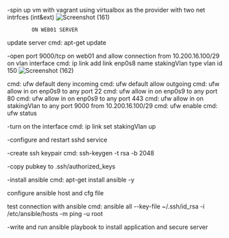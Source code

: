 -spin up vm with vagrant using virtualbox as the provider with two net intrfces (int&ext)
![Screenshot (161)](https://github.com/user-attachments/assets/5336e085-05a4-4209-af1f-942ec4ff9dae)


			ON WEB01 SERVER
update server
cmd: apt-get update

-open port 9000/tcp on web01 and allow connection from 10.200.16.100/29 on vlan interface
cmd: ip link add link enp0s8 name stakingVlan type vlan id 150
![Screenshot (162)](https://github.com/user-attachments/assets/57328f3e-0e1b-4d34-acb5-22c93f8a9682)



cmd: ufw default deny incoming
cmd: ufw default allow outgoing
cmd: ufw allow in on enp0s9 to any port 22
cmd: ufw allow in on enp0s9 to any port 80
cmd: ufw allow in on enp0s9 to any port 443
cmd: ufw allow in on stakingVlan to any port 9000 from 10.200.16.100/29
cmd: ufw enable
cmd: ufw status

-turn on the interface
cmd: ip link set stakingVlan up

-configure and restart sshd service

-create ssh keypair
cmd: ssh-keygen -t rsa -b 2048

-copy pubkey to .ssh/authorized_keys

-install ansible
cmd: apt-get install ansible -y

configure ansible host and cfg file

test connection with ansible
cmd: ansible all --key-file ~/.ssh/id_rsa -i /etc/ansible/hosts -m ping -u root

-write and run ansible playbook to install application and secure server
